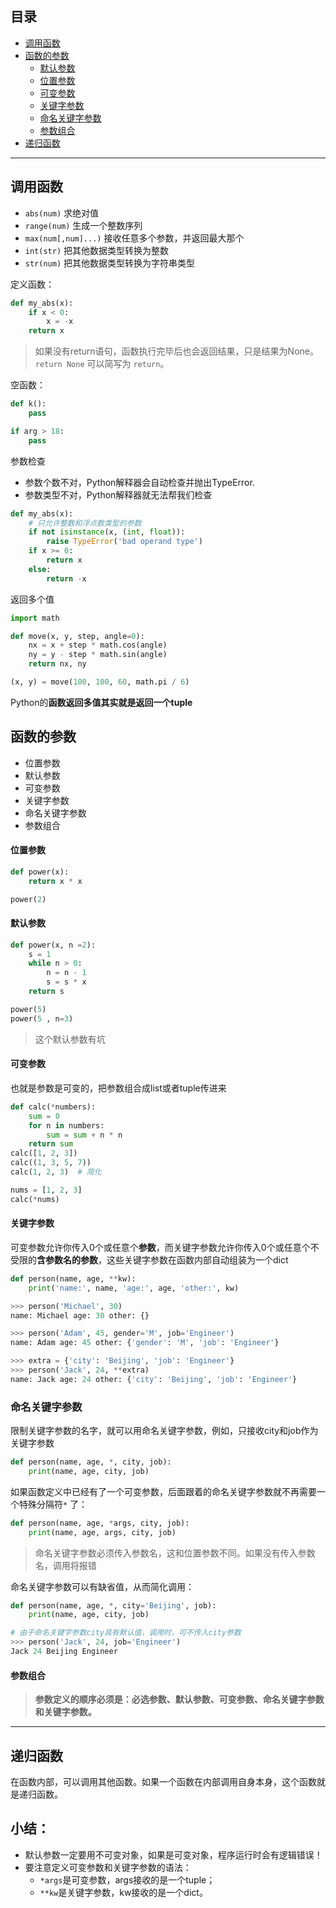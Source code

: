 ## 目录
* [调用函数](#调用函数)
* [函数的参数](#函数的参数)
    * [默认参数](#默认参数)
    * [位置参数](#位置参数)
    * [可变参数](#可变参数)
    * [关键字参数](#关键字参数)
    * [命名关键字参数](#命名关键字参数)
    * [参数组合](#参数组合)
* [递归函数](#递归函数)


***
## 调用函数  
* `abs(num)` 求绝对值  
* `range(num)` 生成一个整数序列  
* `max(num[,num]...)` 接收任意多个参数，并返回最大那个
* `int(str)` 把其他数据类型转换为整数  
* `str(num)` 把其他数据类型转换为字符串类型


定义函数：

```python
def my_abs(x):
    if x < 0:
        x = -x
    return x
```

> 如果没有return语句，函数执行完毕后也会返回结果，只是结果为None。`return None` 可以简写为 `return`。

空函数：

```python
def k():
    pass

if arg > 18:
    pass
```

参数检查 
 
* 参数个数不对，Python解释器会自动检查并抛出TypeError.
* 参数类型不对，Python解释器就无法帮我们检查

```python
def my_abs(x):
    # 只允许整数和浮点数类型的参数
    if not isinstance(x, (int, float)):
        raise TypeError('bad operand type')
    if x >= 0:
        return x
    else:
        return -x
```

返回多个值

```python
import math

def move(x, y, step, angle=0):
    nx = x + step * math.cos(angle)
    ny = y - step * math.sin(angle)
    return nx, ny

(x, y) = move(100, 100, 60, math.pi / 6)

```

Python的**函数返回多值其实就是返回一个tuple**



## 函数的参数

* 位置参数
* 默认参数
* 可变参数
* 关键字参数
* 命名关键字参数
* 参数组合


#### 位置参数

```python
def power(x):
    return x * x

power(2)
```

#### 默认参数

```python
def power(x, n =2):
    s = 1
    while n > 0:
        n = n - 1
        s = s * x
    return s

power(5)
power(5 , n=3)
```

> 这个默认参数有坑


#### 可变参数  
也就是参数是可变的，把参数组合成list或者tuple传进来

```python
def calc(*numbers):
    sum = 0
    for n in numbers:
        sum = sum + n * n
    return sum
calc([1, 2, 3])
calc((1, 3, 5, 7))
calc(1, 2, 3)  # 简化

nums = [1, 2, 3]
calc(*nums)
```

#### 关键字参数  
可变参数允许你传入0个或任意个**参数**，而关键字参数允许你传入0个或任意个不受限的**含参数名的参数**，这些关键字参数在函数内部自动组装为一个dict


```python
def person(name, age, **kw):
    print('name:', name, 'age:', age, 'other:', kw)

>>> person('Michael', 30)
name: Michael age: 30 other: {}

>>> person('Adam', 45, gender='M', job='Engineer')
name: Adam age: 45 other: {'gender': 'M', 'job': 'Engineer'}

>>> extra = {'city': 'Beijing', 'job': 'Engineer'}
>>> person('Jack', 24, **extra)
name: Jack age: 24 other: {'city': 'Beijing', 'job': 'Engineer'}
```

### 命名关键字参数  
限制关键字参数的名字，就可以用命名关键字参数，例如，只接收city和job作为关键字参数

```python
def person(name, age, *, city, job):
    print(name, age, city, job)
```

如果函数定义中已经有了一个可变参数，后面跟着的命名关键字参数就不再需要一个特殊分隔符`*` 了：

```python
def person(name, age, *args, city, job):
    print(name, age, args, city, job)
```

> 命名关键字参数必须传入参数名，这和位置参数不同。如果没有传入参数名，调用将报错

命名关键字参数可以有缺省值，从而简化调用：

```python
def person(name, age, *, city='Beijing', job):
    print(name, age, city, job)

# 由于命名关键字参数city具有默认值，调用时，可不传入city参数
>>> person('Jack', 24, job='Engineer')
Jack 24 Beijing Engineer
```

#### 参数组合

> **参数定义的顺序必须是：必选参数、默认参数、可变参数、命名关键字参数和关键字参数。**


***
## 递归函数
在函数内部，可以调用其他函数。如果一个函数在内部调用自身本身，这个函数就是递归函数。


## 小结：  

* 默认参数一定要用不可变对象，如果是可变对象，程序运行时会有逻辑错误！
* 要注意定义可变参数和关键字参数的语法：
   * `*args`是可变参数，args接收的是一个tuple；
   * `**kw`是关键字参数，kw接收的是一个dict。
